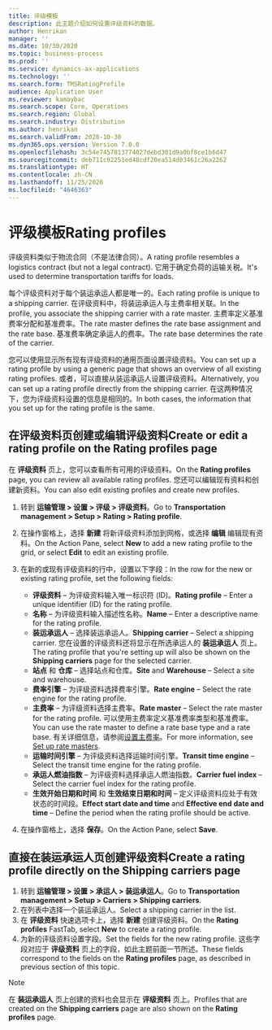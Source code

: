 ```yaml
---
title: 评级模板
description: 此主题介绍如何设置评级资料的数据。
author: Henrikan
manager: ''
ms.date: 10/30/2020
ms.topic: business-process
ms.prod: ''
ms.service: dynamics-ax-applications
ms.technology: ''
ms.search.form: TMSRatingProfile
audience: Application User
ms.reviewer: kamaybac
ms.search.scope: Core, Operations
ms.search.region: Global
ms.search.industry: Distribution
ms.author: henrikan
ms.search.validFrom: 2020-10-30
ms.dyn365.ops.version: Version 7.0.0
ms.openlocfilehash: 3c54e7457813774027debd301d9a0bf8ce1b6d47
ms.sourcegitcommit: deb711c92251ed48cdf20ea514d03461c26a2262
ms.translationtype: HT
ms.contentlocale: zh-CN
ms.lasthandoff: 11/25/2020
ms.locfileid: "4646363"
---
```

# <a name="rating-profiles"></a><span data-ttu-id="ca24e-103">评级模板</span><span class="sxs-lookup"><span data-stu-id="ca24e-103">Rating profiles</span></span>

<span data-ttu-id="ca24e-104">评级资料类似于物流合同（不是法律合同）。</span><span class="sxs-lookup"><span data-stu-id="ca24e-104">A rating profile resembles a logistics contract (but not a legal contract).</span></span> <span data-ttu-id="ca24e-105">它用于确定负荷的运输关税。</span><span class="sxs-lookup"><span data-stu-id="ca24e-105">It's used to determine transportation tariffs for loads.</span></span> 

<span data-ttu-id="ca24e-106">每个评级资料对于每个装运承运人都是唯一的。</span><span class="sxs-lookup"><span data-stu-id="ca24e-106">Each rating profile is unique to a shipping carrier.</span></span> <span data-ttu-id="ca24e-107">在评级资料中，将装运承运人与主费率相关联。</span><span class="sxs-lookup"><span data-stu-id="ca24e-107">In the profile, you associate the shipping carrier with a rate master.</span></span> <span data-ttu-id="ca24e-108">主费率定义基准费率分配和基准费率。</span><span class="sxs-lookup"><span data-stu-id="ca24e-108">The rate master defines the rate base assignment and the rate base.</span></span> <span data-ttu-id="ca24e-109">基准费率确定承运人的费率。</span><span class="sxs-lookup"><span data-stu-id="ca24e-109">The rate base determines the rate of the carrier.</span></span>

<span data-ttu-id="ca24e-110">您可以使用显示所有现有评级资料的通用页面设置评级资料。</span><span class="sxs-lookup"><span data-stu-id="ca24e-110">You can set up a rating profile by using a generic page that shows an overview of all existing rating profiles.</span></span> <span data-ttu-id="ca24e-111">或者，可以直接从装运承运人设置评级资料。</span><span class="sxs-lookup"><span data-stu-id="ca24e-111">Alternatively, you can set up a rating profile directly from the shipping carrier.</span></span> <span data-ttu-id="ca24e-112">在这两种情况下，您为评级资料设置的信息是相同的。</span><span class="sxs-lookup"><span data-stu-id="ca24e-112">In both cases, the information that you set up for the rating profile is the same.</span></span>

## <a name="create-or-edit-a-rating-profile-on-the-rating-profiles-page"></a><span data-ttu-id="ca24e-113">在评级资料页创建或编辑评级资料</span><span class="sxs-lookup"><span data-stu-id="ca24e-113">Create or edit a rating profile on the Rating profiles page</span></span>

<span data-ttu-id="ca24e-114">在 **评级资料** 页上，您可以查看所有可用的评级资料。</span><span class="sxs-lookup"><span data-stu-id="ca24e-114">On the **Rating profiles** page, you can review all available rating profiles.</span></span> <span data-ttu-id="ca24e-115">您还可以编辑现有资料和创建新资料。</span><span class="sxs-lookup"><span data-stu-id="ca24e-115">You can also edit existing profiles and create new profiles.</span></span>

1. <span data-ttu-id="ca24e-116">转到 **运输管理 \> 设置 \> 评级 \> 评级资料**。</span><span class="sxs-lookup"><span data-stu-id="ca24e-116">Go to **Transportation management \> Setup \> Rating \> Rating profile**.</span></span>
1. <span data-ttu-id="ca24e-117">在操作窗格上，选择 **新建** 将新评级资料添加到网格，或选择 **编辑** 编辑现有资料。</span><span class="sxs-lookup"><span data-stu-id="ca24e-117">On the Action Pane, select **New** to add a new rating profile to the grid, or select **Edit** to edit an existing profile.</span></span>
1. <span data-ttu-id="ca24e-118">在新的或现有评级资料的行中，设置以下字段：</span><span class="sxs-lookup"><span data-stu-id="ca24e-118">In the row for the new or existing rating profile, set the following fields:</span></span>

    - <span data-ttu-id="ca24e-119">**评级资料** – 为评级资料输入唯一标识符 (ID)。</span><span class="sxs-lookup"><span data-stu-id="ca24e-119">**Rating profile** – Enter a unique identifier (ID) for the rating profile.</span></span>
    - <span data-ttu-id="ca24e-120">**名称** – 为评级资料输入描述性名称。</span><span class="sxs-lookup"><span data-stu-id="ca24e-120">**Name** – Enter a descriptive name for the rating profile.</span></span>
    - <span data-ttu-id="ca24e-121">**装运承运人** – 选择装运承运人。</span><span class="sxs-lookup"><span data-stu-id="ca24e-121">**Shipping carrier** – Select a shipping carrier.</span></span> <span data-ttu-id="ca24e-122">您在设置的评级资料还将显示在所选承运人的 **装运承运人** 页上。</span><span class="sxs-lookup"><span data-stu-id="ca24e-122">The rating profile that you're setting up will also be shown on the **Shipping carriers** page for the selected carrier.</span></span>
    - <span data-ttu-id="ca24e-123">**站点** 和 **仓库** – 选择站点和仓库。</span><span class="sxs-lookup"><span data-stu-id="ca24e-123">**Site** and **Warehouse** – Select a site and warehouse.</span></span>
    - <span data-ttu-id="ca24e-124">**费率引擎** – 为评级资料选择费率引擎。</span><span class="sxs-lookup"><span data-stu-id="ca24e-124">**Rate engine** – Select the rate engine for the rating profile.</span></span>
    - <span data-ttu-id="ca24e-125">**主费率** – 为评级资料选择主费率。</span><span class="sxs-lookup"><span data-stu-id="ca24e-125">**Rate master** – Select the rate master for the rating profile.</span></span> <span data-ttu-id="ca24e-126">可以使用主费率定义基准费率类型和基准费率。</span><span class="sxs-lookup"><span data-stu-id="ca24e-126">You can use the rate master to define a rate base type and a rate base.</span></span> <span data-ttu-id="ca24e-127">有关详细信息，请参阅[设置主费率](set-up-rate-masters.md)。</span><span class="sxs-lookup"><span data-stu-id="ca24e-127">For more information, see [Set up rate masters](set-up-rate-masters.md).</span></span>
    - <span data-ttu-id="ca24e-128">**运输时间引擎** – 为评级资料选择运输时间引擎。</span><span class="sxs-lookup"><span data-stu-id="ca24e-128">**Transit time engine** – Select the transit time engine for the rating profile.</span></span>
    - <span data-ttu-id="ca24e-129">**承运人燃油指数** – 为评级资料选择承运人燃油指数。</span><span class="sxs-lookup"><span data-stu-id="ca24e-129">**Carrier fuel index** – Select the carrier fuel index for the rating profile.</span></span>
    - <span data-ttu-id="ca24e-130">**生效开始日期和时间** 和 **生效结束日期和时间** – 定义评级资料应处于有效状态的时间段。</span><span class="sxs-lookup"><span data-stu-id="ca24e-130">**Effect start date and time** and **Effective end date and time** – Define the period when the rating profile should be active.</span></span>

1. <span data-ttu-id="ca24e-131">在操作窗格上，选择 **保存**。</span><span class="sxs-lookup"><span data-stu-id="ca24e-131">On the Action Pane, select **Save**.</span></span>

## <a name="create-a-rating-profile-directly-on-the-shipping-carriers-page"></a><span data-ttu-id="ca24e-132">直接在装运承运人页创建评级资料</span><span class="sxs-lookup"><span data-stu-id="ca24e-132">Create a rating profile directly on the Shipping carriers page</span></span>

1. <span data-ttu-id="ca24e-133">转到 **运输管理 \> 设置 \> 承运人 \> 装运承运人**。</span><span class="sxs-lookup"><span data-stu-id="ca24e-133">Go to **Transportation management \> Setup \> Carriers \> Shipping carriers**.</span></span>
1. <span data-ttu-id="ca24e-134">在列表中选择一个装运承运人。</span><span class="sxs-lookup"><span data-stu-id="ca24e-134">Select a shipping carrier in the list.</span></span>
1. <span data-ttu-id="ca24e-135">在 **评级资料** 快速选项卡上，选择 **新建** 创建评级资料。</span><span class="sxs-lookup"><span data-stu-id="ca24e-135">On the **Rating profiles** FastTab, select **New** to create a rating profile.</span></span>
1. <span data-ttu-id="ca24e-136">为新的评级资料设置字段。</span><span class="sxs-lookup"><span data-stu-id="ca24e-136">Set the fields for the new rating profile.</span></span> <span data-ttu-id="ca24e-137">这些字段对应于 **评级资料** 页上的字段，如此主题前面一节所述。</span><span class="sxs-lookup"><span data-stu-id="ca24e-137">These fields correspond to the fields on the **Rating profiles** page, as described in previous section of this topic.</span></span>

> [!NOTE]
> <span data-ttu-id="ca24e-138">在 **装运承运人** 页上创建的资料也会显示在 **评级资料** 页上。</span><span class="sxs-lookup"><span data-stu-id="ca24e-138">Profiles that are created on the **Shipping carriers** page are also shown on the **Rating profiles** page.</span></span>
